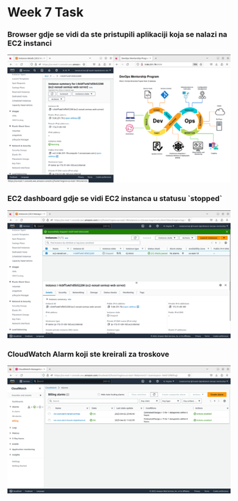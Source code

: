 <h1>Week 7 Task</h1>
<h3>Browser gdje se vidi da ste pristupili aplikaciji koja se nalazi na EC2 instanci</h3>  

![](https://github.com/NenadSormaz/nenad-sormaz-devops-mentorship/blob/main/week-7/screenshots/screenshot-1.png?raw=true)

<h3>EC2 dashboard gdje se vidi EC2 instanca u statusu `stopped`</h3>

![](https://github.com/NenadSormaz/nenad-sormaz-devops-mentorship/blob/main/week-7/screenshots/screenshot-2.png?raw=true)

<h3>CloudWatch Alarm koji ste kreirali za troskove</h3>

![](https://github.com/NenadSormaz/nenad-sormaz-devops-mentorship/blob/main/week-7/screenshots/screenshot-3.png?raw=true)
